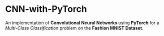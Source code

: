 # CNN-with-PyTorch
An implementation of **Convolutional Neural Networks** using **PyTorch** for a *Multi-Class Classification* problem on the **Fashion MNIST Dataset**.
